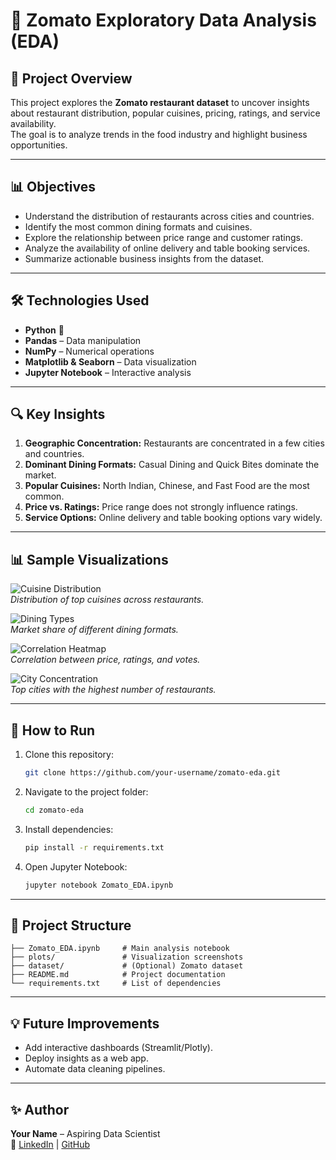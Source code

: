 
# 🍴 Zomato Exploratory Data Analysis (EDA)

## 📌 Project Overview
This project explores the **Zomato restaurant dataset** to uncover insights about restaurant distribution, popular cuisines, pricing, ratings, and service availability.  
The goal is to analyze trends in the food industry and highlight business opportunities.

---

## 📊 Objectives
- Understand the distribution of restaurants across cities and countries.  
- Identify the most common dining formats and cuisines.  
- Explore the relationship between price range and customer ratings.  
- Analyze the availability of online delivery and table booking services.  
- Summarize actionable business insights from the dataset.  

---

## 🛠️ Technologies Used
- **Python** 🐍  
- **Pandas** – Data manipulation  
- **NumPy** – Numerical operations  
- **Matplotlib & Seaborn** – Data visualization  
- **Jupyter Notebook** – Interactive analysis  

---

## 🔍 Key Insights
1. **Geographic Concentration:** Restaurants are concentrated in a few cities and countries.  
2. **Dominant Dining Formats:** Casual Dining and Quick Bites dominate the market.  
3. **Popular Cuisines:** North Indian, Chinese, and Fast Food are the most common.  
4. **Price vs. Ratings:** Price range does not strongly influence ratings.  
5. **Service Options:** Online delivery and table booking options vary widely.  

---

## 📊 Sample Visualizations

![Cuisine Distribution](plots/cuisine_distribution.png)  
*Distribution of top cuisines across restaurants.*  

![Dining Types](plots/dining_types.png)  
*Market share of different dining formats.*  

![Correlation Heatmap](plots/heatmap.png)  
*Correlation between price, ratings, and votes.*  

![City Concentration](plots/city_concentration.png)  
*Top cities with the highest number of restaurants.*  

---

## 🚀 How to Run
1. Clone this repository:
   ```bash
   git clone https://github.com/your-username/zomato-eda.git
   ```
2. Navigate to the project folder:
   ```bash
   cd zomato-eda
   ```
3. Install dependencies:
   ```bash
   pip install -r requirements.txt
   ```
4. Open Jupyter Notebook:
   ```bash
   jupyter notebook Zomato_EDA.ipynb
   ```

---

## 📂 Project Structure
```
├── Zomato_EDA.ipynb     # Main analysis notebook
├── plots/               # Visualization screenshots
├── dataset/             # (Optional) Zomato dataset
├── README.md            # Project documentation
└── requirements.txt     # List of dependencies
```

---

## 💡 Future Improvements
- Add interactive dashboards (Streamlit/Plotly).  
- Deploy insights as a web app.  
- Automate data cleaning pipelines.  

---

## ✨ Author
**Your Name** – Aspiring Data Scientist  
🔗 [LinkedIn](https://www.linkedin.com) | [GitHub](https://github.com/your-username)  
